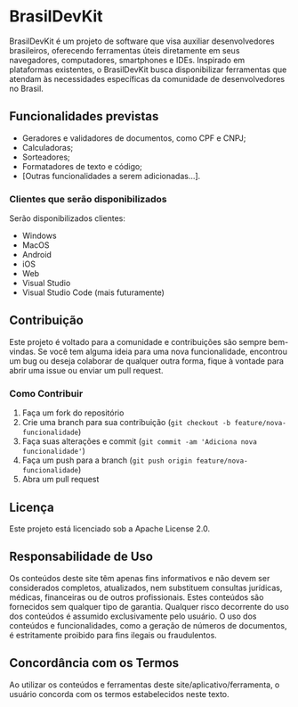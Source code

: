 # BrasilDevKit
BrasilDevKit é um projeto de software que visa auxiliar desenvolvedores brasileiros, oferecendo ferramentas úteis diretamente em seus navegadores, computadores, smartphones e IDEs. Inspirado em plataformas existentes, o BrasilDevKit busca disponibilizar ferramentas que atendam às necessidades específicas da comunidade de desenvolvedores no Brasil.

## Funcionalidades previstas
- Geradores e validadores de documentos, como CPF e CNPJ;
- Calculadoras;
- Sorteadores;
- Formatadores de texto e código;
- [Outras funcionalidades a serem adicionadas...].

### Clientes que serão disponibilizados
Serão disponibilizados clientes:
- Windows
- MacOS
- Android
- iOS
- Web
- Visual Studio
- Visual Studio Code (mais futuramente)

## Contribuição
Este projeto é voltado para a comunidade e contribuições são sempre bem-vindas. Se você tem alguma ideia para uma nova funcionalidade, encontrou um bug ou deseja colaborar de qualquer outra forma, fique à vontade para abrir uma issue ou enviar um pull request.

### Como Contribuir
1. Faça um fork do repositório
2. Crie uma branch para sua contribuição (`git checkout -b feature/nova-funcionalidade`)
3. Faça suas alterações e commit (`git commit -am 'Adiciona nova funcionalidade'`)
4. Faça um push para a branch (`git push origin feature/nova-funcionalidade`)
5. Abra um pull request

## Licença
Este projeto está licenciado sob a Apache License 2.0.

## Responsabilidade de Uso
Os conteúdos deste site têm apenas fins informativos e não devem ser considerados completos, atualizados, nem substituem consultas jurídicas, médicas, financeiras ou de outros profissionais. Estes conteúdos são fornecidos sem qualquer tipo de garantia. Qualquer risco decorrente do uso dos conteúdos é assumido exclusivamente pelo usuário. O uso dos conteúdos e funcionalidades, como a geração de números de documentos, é estritamente proibido para fins ilegais ou fraudulentos.

## Concordância com os Termos
Ao utilizar os conteúdos e ferramentas deste site/aplicativo/ferramenta, o usuário concorda com os termos estabelecidos neste texto.
